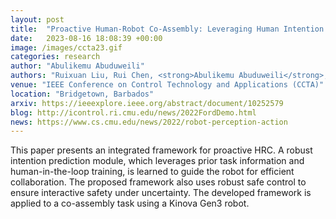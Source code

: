 ```yaml
---
layout: post
title:  "Proactive Human-Robot Co-Assembly: Leveraging Human Intention Prediction and Robust Safe Control"
date:   2023-08-16 18:08:39 +00:00
image: /images/ccta23.gif
categories: research
author: "Abulikemu Abuduweili"
authors: "Ruixuan Liu, Rui Chen, <strong>Abulikemu Abuduweili</strong>,  Changliu Liu"
venue: "IEEE Conference on Control Technology and Applications (CCTA)"
location: "Bridgetown, Barbados"
arxiv: https://ieeexplore.ieee.org/abstract/document/10252579 
blog: http://icontrol.ri.cmu.edu/news/2022FordDemo.html 
news: https://www.cs.cmu.edu/news/2022/robot-perception-action
---
```


This paper presents an integrated framework for proactive HRC. A robust intention prediction module, which leverages prior task information and 
human-in-the-loop training, is learned to guide the robot for efficient collaboration. The proposed framework also uses robust safe control 
to ensure interactive safety under uncertainty. The developed framework is applied to a co-assembly task using a Kinova Gen3 robot.